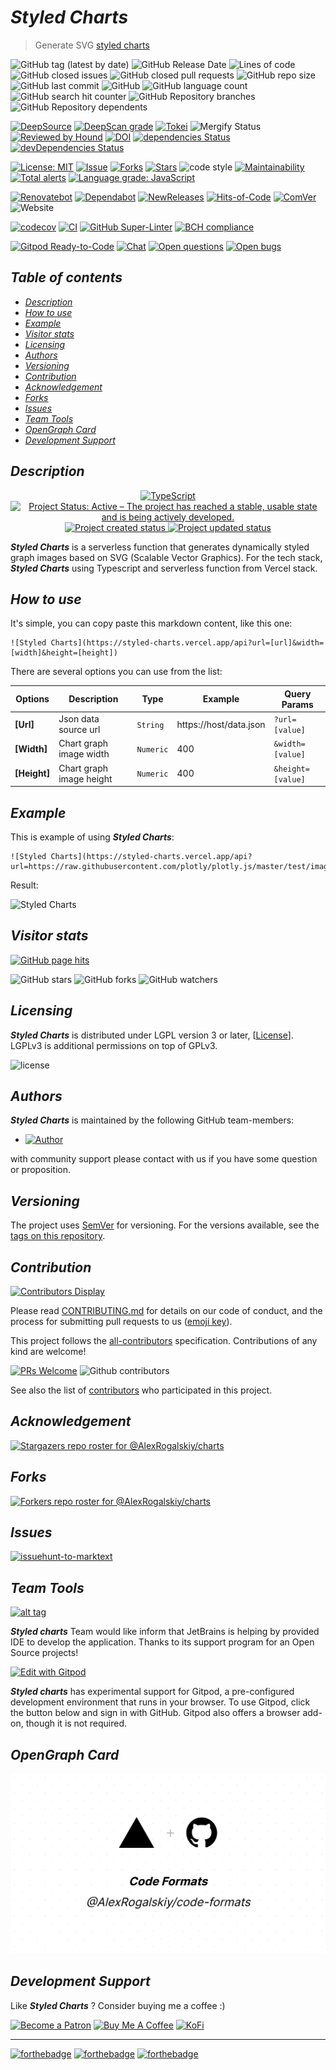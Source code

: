 # *Styled Charts*

> Generate SVG [styled charts](https://en.wikipedia.org/wiki/Chart)

![GitHub tag (latest by date)](https://img.shields.io/github/v/tag/AlexRogalskiy/charts)
![GitHub Release Date](https://img.shields.io/github/release-date/AlexRogalskiy/charts)
![Lines of code](https://tokei.rs/b1/github/AlexRogalskiy/charts?category=lines)
![GitHub closed issues](https://img.shields.io/github/issues-closed/AlexRogalskiy/charts)
![GitHub closed pull requests](https://img.shields.io/github/issues-pr-closed/AlexRogalskiy/charts)
![GitHub repo size](https://img.shields.io/github/repo-size/AlexRogalskiy/charts)
![GitHub last commit](https://img.shields.io/github/last-commit/AlexRogalskiy/charts)
![GitHub](https://img.shields.io/github/license/AlexRogalskiy/charts)
![GitHub language count](https://img.shields.io/github/languages/count/AlexRogalskiy/charts)
![GitHub search hit counter](https://img.shields.io/github/search/AlexRogalskiy/charts/goto)
![GitHub Repository branches](https://badgen.net/github/branches/AlexRogalskiy/charts)
![GitHub Repository dependents](https://badgen.net/github/dependents-repo/AlexRogalskiy/charts)

[![DeepSource](https://deepsource.io/gh/AlexRogalskiy/charts.svg/?label=active+issues\&show_trend=true)](https://deepsource.io/gh/AlexRogalskiy/charts/?ref=repository-badge)
[![DeepScan grade](https://deepscan.io/api/teams/11946/projects/16620/branches/360082/badge/grade.svg)](https://deepscan.io/dashboard#view=project\&tid=11946\&pid=16620\&bid=360082)
[![Tokei](https://tokei.rs/b1/github/AlexRogalskiy/charts?category=lines)](https://github.com/XAMPPRocky/tokei)
![Mergify Status](https://img.shields.io/endpoint.svg?url=https://gh.mergify.io/badges/AlexRogalskiy/charts)
[![Reviewed by Hound](https://img.shields.io/badge/Reviewed_by-Hound-8E64B0.svg)](https://houndci.com)
[![DOI](https://zenodo.org/badge/338610006.svg)](https://zenodo.org/badge/latestdoi/338610006)
[![dependencies Status](https://status.david-dm.org/gh/AlexRogalskiy/charts.svg)](https://david-dm.org/AlexRogalskiy/charts)
[![devDependencies Status](https://status.david-dm.org/gh/AlexRogalskiy/charts.svg)](https://david-dm.org/AlexRogalskiy/charts?type=dev)

[![License: MIT](https://img.shields.io/badge/License-MIT-yellow.svg)](https://raw.githubusercontent.com/alexrogalskiy/charts/master/LICENSE?token=AH44ZFH7IF2KSEDK7LSIW3C7YOFYC)
[![Issue](https://img.shields.io/github/issues/alexrogalskiy/charts)](https://img.shields.io/github/issues/alexrogalskiy/charts)
[![Forks](https://img.shields.io/github/forks/alexrogalskiy/charts)](https://img.shields.io/github/forks/alexrogalskiy/charts)
[![Stars](https://img.shields.io/github/stars/alexrogalskiy/charts)](https://img.shields.io/github/stars/alexrogalskiy/charts)
![code style](https://img.shields.io/badge/code_style-prettier-ff69b4.svg?style=flat-square)
[![Maintainability](https://api.codeclimate.com/v1/badges/ed7702f8cf28917829fa/maintainability)](https://codeclimate.com/github/AlexRogalskiy/charts/maintainability)
[![Total alerts](https://img.shields.io/lgtm/alerts/g/AlexRogalskiy/charts.svg?logo=lgtm\&logoWidth=18)](https://lgtm.com/projects/g/AlexRogalskiy/charts/alerts/)
[![Language grade: JavaScript](https://img.shields.io/lgtm/grade/javascript/g/AlexRogalskiy/charts.svg?logo=lgtm\&logoWidth=18)](https://lgtm.com/projects/g/AlexRogalskiy/charts/context:javascript)

[![Renovatebot](https://badgen.net/badge/renovate/enabled/green?cache=300)](https://renovatebot.com/)
[![Dependabot](https://img.shields.io/badge/dependabot-enabled-1f8ceb.svg?style=flat-square)](https://dependabot.com/)
[![NewReleases](https://newreleases.io/badge.svg)](https://newreleases.io/github/AlexRogalskiy/charts)
[![Hits-of-Code](https://hitsofcode.com/github/AlexRogalskiy/charts)](https://hitsofcode.com/github/AlexRogalskiy/charts/view)
[![ComVer](https://img.shields.io/badge/ComVer-compliant-brightgreen.svg)][tags]
![Website](https://img.shields.io/website?url=https://styled-charts.vercel.app/favicon.ico)

[![codecov](https://codecov.io/gh/AlexRogalskiy/charts/branch/master/graph/badge.svg?token=wvWIJaRPKu)](https://codecov.io/gh/AlexRogalskiy/charts)
[![CI](https://github.com/AlexRogalskiy/charts/workflows/CI/badge.svg)](https://github.com/AlexRogalskiy/charts/actions/workflows/build.yml)
[![GitHub Super-Linter](https://github.com/AlexRogalskiy/charts/workflows/Lint%20Code%20Base/badge.svg)](https://github.com/marketplace/actions/super-linter)
[![BCH compliance](https://bettercodehub.com/edge/badge/AlexRogalskiy/charts?branch=master)](https://bettercodehub.com/)

[![Gitpod Ready-to-Code](https://img.shields.io/badge/Gitpod-Ready--to--Code-blue?logo=gitpod)](https://gitpod.io/#https://github.com/AlexRogalskiy/charts)
[![Chat](https://img.shields.io/badge/chat-discussions-success.svg)](https://github.com/AlexRogalskiy/charts/discussions)
[![Open questions](https://img.shields.io/badge/Open-questions-blue.svg?style=flat-curved)](https://github.com/AlexRogalskiy/charts/labels/question)
[![Open bugs](https://img.shields.io/badge/Open-bugs-red.svg?style=flat-curved)](https://github.com/AlexRogalskiy/charts/labels/bug)

## *Table of contents*

- [*Description*](#description)
- [*How to use*](#how-to-use)
- [*Example*](#example)
- [*Visitor stats*](#visitor-stats)
- [*Licensing*](#licensing)
- [*Authors*](#authors)
- [*Versioning*](#versioning)
- [*Contribution*](#contribution)
- [*Acknowledgement*](#acknowledgement)
- [*Forks*](#forks)
- [*Issues*](#issues)
- [*Team Tools*](#team-tools)
- [*OpenGraph Card*](#opengraph-card)
- [*Development Support*](#development-support)

## *Description*

<p align="center" style="text-align:center;">
    <a href="https://www.typescriptlang.org/">
        <img src="https://img.shields.io/badge/typescript%20-%23007ACC.svg?&logo=typescript&logoColor=white" alt="TypeScript" />
    </a>
    <a href="https://www.repostatus.org/#active">
        <img src="https://img.shields.io/badge/Project%20Status-Active-brightgreen" alt="Project Status: Active – The project has reached a stable, usable state and is being actively developed." />
    </a>
    <a href="https://badges.pufler.dev">
        <img src="https://badges.pufler.dev/created/AlexRogalskiy/charts" alt="Project created status" />
    </a>
    <a href="https://badges.pufler.dev">
        <img src="https://badges.pufler.dev/updated/AlexRogalskiy/charts" alt="Project updated status" />
    </a>
</p>

***Styled Charts*** is a serverless function that generates dynamically styled graph images based on SVG (Scalable Vector Graphics).
For the tech stack, ***Styled Charts*** using Typescript and serverless function from Vercel stack.

## *How to use*

It's simple, you can copy paste this markdown content, like this one:

```
![Styled Charts](https://styled-charts.vercel.app/api?url=[url]&width=[width]&height=[height])
```

There are several options you can use from the list:

|  **Options**  | **Description**           |   **Type**                       | **Example**            | **Query Params**      |
| ------------- | ------------------------- | -------------------------------- | ---------------------- | --------------------- |
| **\[Url]**       | Json data source url      | <code>String</code>            | https://host/data.json | `?url=[value]`    |
| **\[Width]**     | Chart graph image width   | <code>Numeric</code>           | 400                    | `&width=[value]`  |
| **\[Height]**    | Chart graph image height  | <code>Numeric</code>           | 400                    | `&height=[value]` |

## *Example*

This is example of using ***Styled Charts***:

```
![Styled Charts](https://styled-charts.vercel.app/api?url=https://raw.githubusercontent.com/plotly/plotly.js/master/test/image/mocks/0.json&width=400&height=400)
```

Result:

![Styled Charts](https://styled-charts.vercel.app/api?url=https://raw.githubusercontent.com/plotly/plotly.js/master/test/image/mocks/0.json\&width=400\&height=400)

## *Visitor stats*

[![GitHub page hits](https://hits.seeyoufarm.com/api/count/incr/badge.svg?url=https%3A%2F%2Fgithub.com%2FAlexRogalskiy%2Fcharts\&count_bg=%2379C83D\&title_bg=%23555555\&icon=\&icon_color=%23E7E7E7\&title=hits\&edge_flat=true)](https://hits.seeyoufarm.com)

![GitHub stars](https://img.shields.io/github/stars/AlexRogalskiy/charts?style=social)
![GitHub forks](https://img.shields.io/github/forks/AlexRogalskiy/charts?style=social)
![GitHub watchers](https://img.shields.io/github/watchers/AlexRogalskiy/charts?style=social)

## *Licensing*

***Styled Charts*** is distributed under LGPL version 3 or later, \[[License](https://github.com/AlexRogalskiy/charts/blob/master/LICENSE)].
LGPLv3 is additional permissions on top of GPLv3.

![license](https://user-images.githubusercontent.com/19885116/48661948-6cf97e80-ea7a-11e8-97e7-b45332a13e49.png)

## *Authors*

***Styled Charts*** is maintained by the following GitHub team-members:

- [![Author](https://img.shields.io/badge/author-AlexRogalskiy-FB8F0A)](https://github.com/AlexRogalskiy)

with community support please contact with us if you have some question or proposition.

## *Versioning*

The project uses [SemVer](http://semver.org/) for versioning. For the versions available, see the [tags on this repository][tags].

## *Contribution*

[![Contributors Display](https://badges.pufler.dev/contributors/AlexRogalskiy/charts?size=50\&padding=5\&bots=true)](https://badges.pufler.dev)

Please read
[CONTRIBUTING.md](https://github.com/AlexRogalskiy/charts/blob/master/.github/CONTRIBUTING.md)
for details on our code of conduct, and the process for submitting pull requests to us ([emoji key](https://allcontributors.org/docs/en/emoji-key)).

This project follows the [all-contributors](https://github.com/all-contributors/all-contributors) specification. Contributions of any kind are welcome!

[![PRs Welcome](https://img.shields.io/badge/PRs-welcome-brightgreen.svg?style=flat-square)](http://makeapullrequest.com)
![Github contributors](https://img.shields.io/github/all-contributors/AlexRogalskiy/charts)

See also the list of [contributors][contributors] who participated in this project.

## *Acknowledgement*

[![Stargazers repo roster for @AlexRogalskiy/charts](https://reporoster.com/stars/AlexRogalskiy/charts)][stars]

## *Forks*

[![Forkers repo roster for @AlexRogalskiy/charts](https://reporoster.com/forks/AlexRogalskiy/charts)][forkers]

## *Issues*

[![issuehunt-to-marktext](https://issuehunt.io/static/embed/issuehunt-button-v1.svg)](https://issuehunt.io/r/AlexRogalskiy/charts)

## *Team Tools*

[![alt tag](http://pylonsproject.org/img/logo-jetbrains.png)](https://www.jetbrains.com/)

***Styled charts*** Team would like inform that JetBrains is helping by provided IDE to develop the application. Thanks to its support program for an Open Source projects!

[![Edit with Gitpod](https://gitpod.io/button/open-in-gitpod.svg)](https://gitpod.io/#https://github.com/AlexRogalskiy/charts)

***Styled charts*** has experimental support for Gitpod, a pre-configured development environment that runs in your browser. To use Gitpod, click the button below and sign in with GitHub. Gitpod also offers a browser add-on, though it is not required.

## *OpenGraph Card*

<p align="center" style="text-align:center;">
    <img alt="OpenGraph card" src="https://raw.githubusercontent.com/AlexRogalskiy/charts/master/images/opengraph-card.png"/>
</p>

## *Development Support*

Like ***Styled Charts*** ? Consider buying me a coffee :)

[![Become a Patron](https://img.shields.io/badge/Become_Patron-Support_me_on_Patreon-blue.svg?style=flat-square\&logo=patreon\&color=e64413)](https://www.patreon.com/alexrogalskiy)
[![Buy Me A Coffee](https://img.shields.io/badge/Donate-Buy%20me%20a%20coffee-yellow.svg?logo=buy%20me%20a%20coffee)](https://www.buymeacoffee.com/AlexRogalskiy)
[![KoFi](https://img.shields.io/badge/Donate-Buy%20me%20a%20coffee-yellow.svg?logo=ko-fi)](https://ko-fi.com/alexrogalskiy)

***

[![forthebadge](https://img.shields.io/badge/made%20with-%20typescript-C1282D.svg?logo=typescript\&style=for-the-badge)](https://www.typescriptlang.org/)
[![forthebadge](https://img.shields.io/badge/powered%20by-%20vercel-7116FB.svg?logo=vercel\&style=for-the-badge)](https://vercel.com/)
[![forthebadge](https://img.shields.io/badge/build%20with-%20%E2%9D%A4-B6FF9B.svg?logo=heart\&style=for-the-badge)](https://forthebadge.com/)

[repo]: https://github.com/AlexRogalskiy/charts

[tags]: https://github.com/AlexRogalskiy/charts/tags

[issues]: https://github.com/AlexRogalskiy/charts/issues

[pulls]: https://github.com/AlexRogalskiy/charts/pulls

[wiki]: https://github.com/AlexRogalskiy/charts/wiki

[stars]: https://github.com/AlexRogalskiy/charts/stargazers

[forkers]: https://github.com/AlexRogalskiy/charts/network/members

[contributors]: https://github.com/AlexRogalskiy/charts/graphs/contributors
